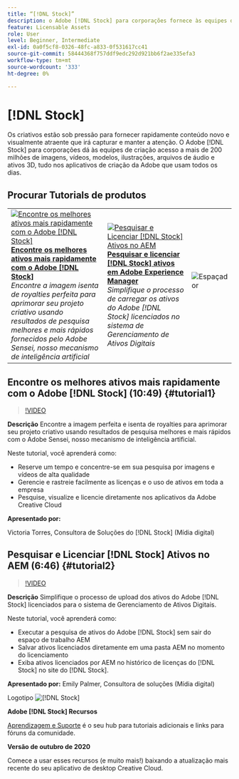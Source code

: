 ```yaml
---
title: “[!DNL Stock]”
description: o Adobe [!DNL Stock] para corporações fornece às equipes de criação acesso a mais de 200 milhões de imagens, vídeos, modelos, ilustrações, arquivos de áudio e ativos 3D
feature: Licensable Assets
role: User
level: Beginner, Intermediate
exl-id: 0a0f5cf8-0326-48fc-a833-0f531617cc41
source-git-commit: 58444368f757ddf9edc292d921bb6f2ae335efa3
workflow-type: tm+mt
source-wordcount: '333'
ht-degree: 0%

---
```


# [!DNL Stock]

Os criativos estão sob pressão para fornecer rapidamente conteúdo novo e visualmente atraente que irá capturar e manter a atenção. O Adobe [!DNL Stock] para corporações dá às equipes de criação acesso a mais de 200 milhões de imagens, vídeos, modelos, ilustrações, arquivos de áudio e ativos 3D, tudo nos aplicativos de criação da Adobe que usam todos os dias.

## Procurar Tutorials de produtos

<table style="table-layout:fixed">
<tr>
 <td>
   <a href="stock.md#tutorial1">
      <img alt="Encontre os melhores ativos mais rapidamente com o Adobe [!DNL Stock]" src="../assets/stock_torres_thumbnail.jpg" />
   </a>
    <div>
   <a href="stock.md#tutorial1"><strong>Encontre os melhores ativos mais rapidamente com o Adobe [!DNL Stock]</strong></a>
    </div>
    <em>Encontre a imagem isenta de royalties perfeita para aprimorar seu projeto criativo usando resultados de pesquisa melhores e mais rápidos fornecidos pelo Adobe Sensei, nosso mecanismo de inteligência artificial</em>
    <br>
  </td>
  <td>
   <a href="stock.md#tutorial2">
      <img alt="Pesquisar e Licenciar [!DNL Stock] Ativos no AEM" src="../assets/stock_aemintegration_palmer_thumbnail.jpg" />
   </a>
    <div>
   <a href="stock.md#tutorial2"><strong>Pesquisar e licenciar [!DNL Stock] ativos em 
Adobe Experience Manager</strong></a>
    </div>
    <em>Simplifique o processo de carregar os ativos do Adobe [!DNL Stock] licenciados no sistema de Gerenciamento de Ativos Digitais</em>
    <br>
  </td>
  <td>
    <img alt="Espaçador" src="../assets/Whitespacer.png" />
    <div>
    <br>
  </td>
</tr>
</table>

## Encontre os melhores ativos mais rapidamente com o Adobe [!DNL Stock] (10:49) {#tutorial1}

>[!VIDEO](https://video.tv.adobe.com/v/326951?hidetitle=true)

**Descrição**
Encontre a imagem perfeita e isenta de royalties para aprimorar seu projeto criativo usando resultados de pesquisa melhores e mais rápidos com o Adobe Sensei, nosso mecanismo de inteligência artificial.

Neste tutorial, você aprenderá como:
* Reserve um tempo e concentre-se em sua pesquisa por imagens e vídeos de alta qualidade
* Gerencie e rastreie facilmente as licenças e o uso de ativos em toda a empresa
* Pesquise, visualize e licencie diretamente nos aplicativos da Adobe Creative Cloud

**Apresentado por:**

Victoria Torres, Consultora de Soluções do [!DNL Stock] (Mídia digital)

## Pesquisar e Licenciar [!DNL Stock] Ativos no AEM (6:46) {#tutorial2}

>[!VIDEO](https://video.tv.adobe.com/v/326952?hidetitle=true)

**Descrição**
Simplifique o processo de upload dos ativos do Adobe [!DNL Stock] licenciados para o sistema de Gerenciamento de Ativos Digitais.

Neste tutorial, você aprenderá como:
* Executar a pesquisa de ativos do Adobe [!DNL Stock] sem sair do espaço de trabalho AEM
* Salvar ativos licenciados diretamente em uma pasta AEM no momento do licenciamento
* Exiba ativos licenciados por AEM no histórico de licenças do [!DNL Stock] no site do [!DNL Stock].

**Apresentado por:**
Emily Palmer, Consultora de soluções (Mídia digital)

Logotipo ![[!DNL Stock]](../assets/st_appicon_96.png)

**Adobe [!DNL Stock] Recursos**

[Aprendizagem e Suporte](https://helpx.adobe.com/support/stock.html) é o seu hub para tutoriais adicionais e links para fóruns da comunidade.

**Versão de outubro de 2020**

Comece a usar esses recursos (e muito mais!) baixando a atualização mais recente do seu aplicativo de desktop Creative Cloud.
